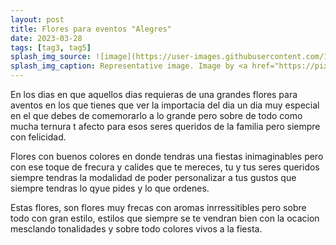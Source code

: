 ```yaml
---
layout: post
title: Flores para eventos "Alegres"
date: 2023-03-28
tags: [tag3, tag5]
splash_img_source: ![image](https://user-images.githubusercontent.com/125934637/228399760-531732f8-2be2-4fd0-a6b3-ce7798cece54.png)
splash_img_caption: Representative image. Image by <a href="https://pixabay.com/users/luboshouska-198496/">LubosHouska</a> on Pixabay.
---
```

En los dias en que aquellos dias requieras de una grandes flores para aventos en los que tienes que ver la importacia del dia un dia muy especial en el que debes de comemorarlo a lo grande pero sobre de todo como mucha ternura t afecto para esos seres queridos de la familia pero siempre con felicidad.

Flores con buenos colores en donde tendras una fiestas inimaginables pero con ese toque de frecura y calides que te mereces, tu y tus seres queridos siempre tendras la modalidad de poder personalizar a tus gustos que siempre tendras lo qyue pides y lo que ordenes.

Estas flores, son flores muy frecas con aromas inrressitibles pero sobre todo con gran estilo, estilos que siempre se te vendran bien con la ocacion mesclando tonalidades y sobre todo colores vivos a la fiesta.
